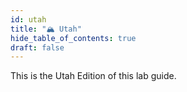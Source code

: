 ```yaml
---
id: utah
title: "🏔️ Utah"
hide_table_of_contents: true
draft: false
---
```


This is the Utah Edition of this lab guide. 